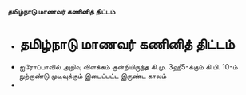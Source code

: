 **தமிழ்நாடு மாணவர் கணினித் திட்டம்**
- # தமிழ்நாடு மாணவர் கணினித் திட்டம்
- ஐரோப்பாவில் அறிவு விளக்கம் குன்றியிருந்த கி.மு. 3ஹீ5-க்கும் கி.பி. 10-ம் நுற்றாண்டு முடிவுக்கும் இடைப்பட்ட இருண்ட காலம்
-

